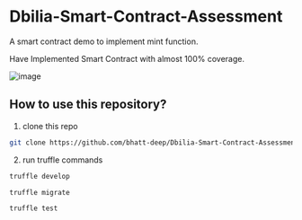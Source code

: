 # Dbilia-Smart-Contract-Assessment
A smart contract demo to implement mint function.

Have Implemented Smart Contract with almost 100% coverage.

![image](https://user-images.githubusercontent.com/34996348/121262808-b43afb00-c882-11eb-974e-daf92dfae15d.png)


## How to use this repository?
1) clone this repo
```bash
git clone https://github.com/bhatt-deep/Dbilia-Smart-Contract-Assessment.git
```
2) run truffle commands
```bash
truffle develop
```
```bash
truffle migrate
```
```bash
truffle test
```
